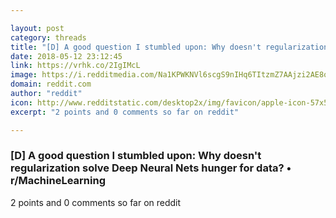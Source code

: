 ```yaml
---

layout: post
category: threads
title: "[D] A good question I stumbled upon: Why doesn't regularization solve Deep Neural Nets hunger for data?"
date: 2018-05-12 23:12:45
link: https://vrhk.co/2IgIMcL
image: https://i.redditmedia.com/Na1KPWKNVl6scgS9nIHq6TItzmZ7AAjzi2AE8ocRNSc.jpg?w=216&s=1328a0276a9505aacd44ab9343af31c1
domain: reddit.com
author: "reddit"
icon: http://www.redditstatic.com/desktop2x/img/favicon/apple-icon-57x57.png
excerpt: "2 points and 0 comments so far on reddit"

---
```


### [D] A good question I stumbled upon: Why doesn't regularization solve Deep Neural Nets hunger for data? • r/MachineLearning

2 points and 0 comments so far on reddit